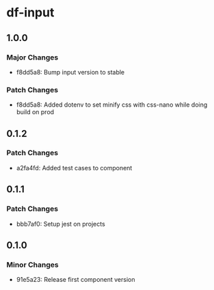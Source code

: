 # df-input

## 1.0.0

### Major Changes

- f8dd5a8: Bump input version to stable

### Patch Changes

- f8dd5a8: Added dotenv to set minify css with css-nano while doing build on prod

## 0.1.2

### Patch Changes

- a2fa4fd: Added test cases to component

## 0.1.1

### Patch Changes

- bbb7af0: Setup jest on projects

## 0.1.0

### Minor Changes

- 91e5a23: Release first component version
